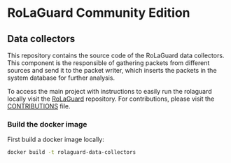 # RoLaGuard Community Edition

## Data collectors

This repository contains the source code of the RoLaGuard data collectors. This component is the responsible of gathering packets from different sources and send it to the packet writer, which inserts the packets in the system database for further analysis.

To access the main project with instructions to easily run the rolaguard locally visit the [RoLaGuard](./../README.md) repository. For contributions, please visit the [CONTRIBUTIONS](./../CONTRIBUTING.MD) file.
​

### Build the docker image

First build a docker image locally:

```bash
docker build -t rolaguard-data-collectors
```
